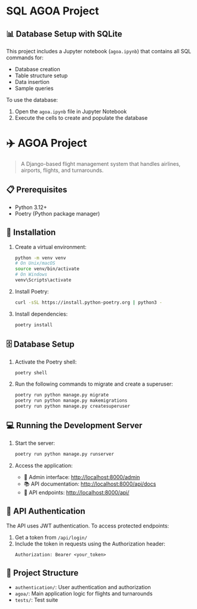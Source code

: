 # SQL AGOA Project

## 📊 Database Setup with SQLite

This project includes a Jupyter notebook (`agoa.ipynb`) that contains all SQL commands for:
- Database creation
- Table structure setup
- Data insertion
- Sample queries

To use the database:
1. Open the `agoa.ipynb` file in Jupyter Notebook
2. Execute the cells to create and populate the database

# ✈️ AGOA Project

> A Django-based flight management system that handles airlines, airports, flights, and turnarounds.

## 📋 Prerequisites

- Python 3.12+
- Poetry (Python package manager)

## 🚀 Installation

1. Create a virtual environment:
    ```bash
    python -m venv venv
    # On Unix/macOS
    source venv/bin/activate
    # On Windows
    venv\Scripts\activate
    ```

2. Install Poetry:
    ```bash
    curl -sSL https://install.python-poetry.org | python3 -
    ```

3. Install dependencies:
    ```bash
    poetry install
    ```

## 🗄️ Database Setup

1. Activate the Poetry shell:
    ```bash
    poetry shell
    ```

2. Run the following commands to migrate and create a superuser:
    ```bash
    poetry run python manage.py migrate
    poetry run python manage.py makemigrations
    poetry run python manage.py createsuperuser
    ```

## 💻 Running the Development Server

1. Start the server:
    ```bash
    poetry run python manage.py runserver
    ```

2. Access the application:
    - 🔧 Admin interface: [http://localhost:8000/admin](http://localhost:8000/admin)
    - 📚 API documentation: [http://localhost:8000/api/docs](http://localhost:8000/api/docs)
    - 🔌 API endpoints: [http://localhost:8000/api/](http://localhost:8000/api/)

## 🔐 API Authentication

The API uses JWT authentication. To access protected endpoints:

1. Get a token from `/api/login/`
2. Include the token in requests using the Authorization header:
    ```http
    Authorization: Bearer <your_token>
    ```

## 📁 Project Structure

- `authentication/`: User authentication and authorization
- `agoa/`: Main application logic for flights and turnarounds
- `tests/`: Test suite
